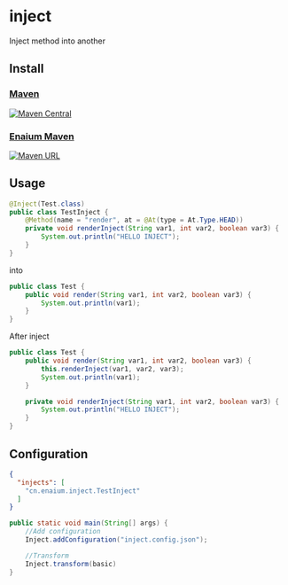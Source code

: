 # inject

Inject method into another

## Install

### [Maven](https://repo1.maven.org/maven2/cn/enaium/inject/)

[![Maven Central](https://img.shields.io/maven-central/v/cn.enaium/inject?style=flat-square)](https://search.maven.org/artifact/cn.enaium/inject/)

### [Enaium Maven](https://maven.enaium.cn)

[![Maven URL](https://img.shields.io/maven-metadata/v?metadataUrl=https%3A%2F%2Fmaven.enaium.cn%2Fcn%2Fenaium%2Finject%2Fmaven-metadata.xml&style=flat-square)](https://maven.enaium.cn)

## Usage

```java
@Inject(Test.class)
public class TestInject {
    @Method(name = "render", at = @At(type = At.Type.HEAD))
    private void renderInject(String var1, int var2, boolean var3) {
        System.out.println("HELLO INJECT");
    }
}
```

into

```java
public class Test {
    public void render(String var1, int var2, boolean var3) {
        System.out.println(var1);
    }
}
```

After inject

```java
public class Test {
    public void render(String var1, int var2, boolean var3) {
        this.renderInject(var1, var2, var3);
        System.out.println(var1);
    }

    private void renderInject(String var1, int var2, boolean var3) {
        System.out.println("HELLO INJECT");
    }
}
```

## Configuration

```json
{
  "injects": [
    "cn.enaium.inject.TestInject"
  ]
}
```

```java
public static void main(String[] args) {
    //Add configuration
    Inject.addConfiguration("inject.config.json");

    //Transform
    Inject.transform(basic)
}
```